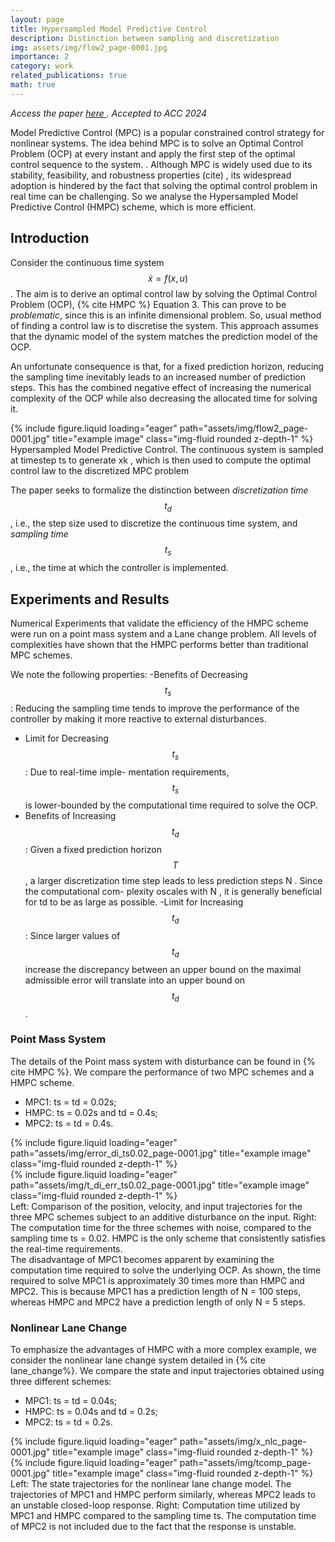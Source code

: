 ```yaml
---
layout: page
title: Hypersampled Model Predictive Control
description: Distinction between sampling and discretization
img: assets/img/flow2_page-0001.jpg
importance: 2
category: work
related_publications: true
math: true
---
```

_Access the paper  <a href="https://ieeexplore.ieee.org/document/10644911" target="_blank">here </a>. Accepted to ACC 2024_

Model Predictive Control (MPC) is a popular constrained
control strategy for nonlinear systems. The idea behind
MPC is to solve an Optimal Control Problem (OCP) at
every instant and apply the first step of the optimal control
sequence to the system. . Although MPC is widely used due
to its stability, feasibility, and robustness properties (cite) , its
widespread adoption is hindered by the fact that solving the
optimal control problem in real time can be challenging. So we analyse the Hypersampled Model Predictive Control (HMPC) scheme, which is more efficient.

## Introduction
Consider the continuous time system $$ \dot x = f(x,u)$$. The aim is to derive an optimal control law by solving the Optimal Control Problem (OCP), {% cite HMPC %} Equation 3. This can prove to be _problematic_, since this is an infinite dimensional problem. So, usual method of finding a control law is to discretise the system. This
approach assumes that the dynamic model of the system
matches the prediction model of the OCP. 

An unfortunate
consequence is that, for a fixed prediction horizon, reducing
the sampling time inevitably leads to an increased number
of prediction steps. This has the combined negative effect of
increasing the numerical complexity of the OCP while also
decreasing the allocated time for solving it.



<div class="row">
    <div class="col-sm mt-3 mt-md-0">
        {% include figure.liquid loading="eager" path="assets/img/flow2_page-0001.jpg" title="example image" class="img-fluid rounded z-depth-1" %}
    </div>
</div>
<div class="caption">
    Hypersampled Model Predictive Control. The continuous system is sampled at timestep ts to generate xk , which is then used to compute the
optimal control law to the discretized MPC problem
</div>

The paper seeks to formalize the distinction between _discretization time_  $$t_d$$, i.e., the step size used to discretize the continuous time system, and _sampling time_  $$t_s$$, i.e., the time at which the controller is implemented.

## Experiments and Results
Numerical Experiments that validate the efficiency of the HMPC scheme were run on a point mass system and a Lane change problem. All levels of complexities have shown that the HMPC performs better than traditional MPC schemes. 

We note the following properties:
-Benefits of Decreasing $$t_s$$: Reducing the sampling
time tends to improve the performance of the controller
by making it more reactive to external disturbances.
- Limit for Decreasing $$t_s$$: Due to real-time imple-
mentation requirements, $$t_s$$ is lower-bounded by the
computational time required to solve the OCP.
- Benefits of Increasing $$t_d$$: Given a fixed prediction
horizon $$T$$ , a larger discretization time step leads to
less prediction steps N . Since the computational com-
plexity oscales with N , it is generally beneficial
for td to be as large as possible.
-Limit for Increasing $$t_d$$: Since larger values of $$t_d$$
increase the discrepancy between 
an upper bound on the maximal admissible error will
translate into an upper bound on $$t_d$$.




### Point Mass System 
The details of the Point mass system with disturbance can be found in {% cite HMPC %}. We compare the performance of two MPC schemes and a HMPC scheme.
- MPC1: ts = td = 0.02s;
- HMPC: ts = 0.02s and td = 0.4s;
- MPC2: ts = td = 0.4s.
 
<div class="row">
    <div class="col-md-6 col-sm-12 mt-3 mt-md-0">
        {% include figure.liquid loading="eager" path="assets/img/error_di_ts0.02_page-0001.jpg" title="example image" class="img-fluid rounded z-depth-1" %}
    </div>
    <div class="col-md-6 col-sm-12 mt-3 mt-md-0">
        {% include figure.liquid loading="eager" path="assets/img/t_di_err_ts0.02_page-0001.jpg" title="example image" class="img-fluid rounded z-depth-1" %}
    </div>
</div>
<div class="caption">
   Left: Comparison of the position, velocity, and input trajectories for the three MPC schemes subject to an additive disturbance on the input. Right: The computation time for the three schemes with noise, compared to the sampling time ts = 0.02. HMPC is the only scheme that consistently satisfies the real-time requirements.
</div>
The disadvantage of MPC1 becomes apparent by examining the computation time required to solve the underlying
OCP. As shown, the time required to solve
MPC1 is approximately 30 times more than HMPC and
MPC2. This is because MPC1 has a prediction length of
N = 100 steps, whereas HMPC and MPC2 have a prediction
length of only N = 5 steps.

### Nonlinear Lane Change 
To emphasize the advantages of HMPC with a more
complex example, we consider the nonlinear lane change
system detailed in {% cite lane_change%}.
We compare the state and input trajectories obtained using three different schemes:
- MPC1: ts = td = 0.04s;
- HMPC: ts = 0.04s and td = 0.2s;
- MPC2: ts = td = 0.2s.
<div class="row">
    <div class="col-md-6 col-sm-12 mt-3 mt-md-0">
        {% include figure.liquid loading="eager" path="assets/img/x_nlc_page-0001.jpg" title="example image" class="img-fluid rounded z-depth-1" %}
    </div>
    <div class="col-md-6 col-sm-12 mt-3 mt-md-0">
        {% include figure.liquid loading="eager" path="assets/img/tcomp_page-0001.jpg" title="example image" class="img-fluid rounded z-depth-1" %}
    </div>
</div>
<div class="caption">
    Left: The state trajectories for the nonlinear lane change model. The
trajectories of MPC1 and HMPC perform similarly, whereas MPC2 leads
to an unstable closed-loop response. Right: Computation time utilized by MPC1 and HMPC compared to the
sampling time ts. The computation time of MPC2 is not included due to
the fact that the response is unstable.
</div>






